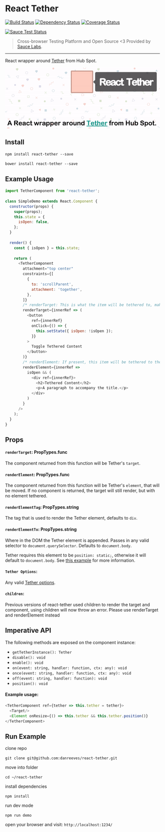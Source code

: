 # React Tether

[![Build Status](https://travis-ci.org/danreeves/react-tether.svg?branch=browser-tests)](https://travis-ci.org/danreeves/react-tether) [![Dependency Status](https://david-dm.org/danreeves/react-tether.svg)](https://david-dm.org/danreeves/react-tether) [![Coverage Status](https://coveralls.io/repos/github/danreeves/react-tether/badge.svg?branch=master)](https://coveralls.io/github/danreeves/react-tether?branch=master)

[![Sauce Test Status](https://saucelabs.com/browser-matrix/react-tether.svg)](https://saucelabs.com/u/react-tether)

> Cross-browser Testing Platform and Open Source <3 Provided by [Sauce Labs](https://saucelabs.com/).

---

React wrapper around [Tether](https://github.com/hubspot/tether) from Hub Spot.

![alt tag](images/tether-demo.gif)

## Install

`npm install react-tether --save`

`bower install react-tether --save`

## Example Usage

```javascript
import TetherComponent from 'react-tether';

class SimpleDemo extends React.Component {
  constructor(props) {
    super(props);
    this.state = {
      isOpen: false,
    };
  }

  render() {
    const { isOpen } = this.state;

    return (
      <TetherComponent
        attachment="top center"
        constraints={[
          {
            to: 'scrollParent',
            attachment: 'together',
          },
        ]}
        /* renderTarget: This is what the item will be tethered to, make sure to use innerRef */
        renderTarget={innerRef => (
          <button
            ref={innerRef}
            onClick={() => {
              this.setState({ isOpen: !isOpen });
            }}
          >
            Toggle Tethered Content
          </button>
        )}
        /* renderElement: If present, this item will be tethered to the the component returned by renderTarget */
        renderElement={innerRef =>
          isOpen && (
            <div ref={innerRef}>
              <h2>Tethered Content</h2>
              <p>A paragraph to accompany the title.</p>
            </div>
          )
        }
      />
    );
  }
}
```

## Props

#### `renderTarget`: PropTypes.func

The component returned from this function will be Tether's `target`.

#### `renderElement`: PropTypes.func

The component returned from this function will be Tether's `element`, that will be moved. If no component is returned, the target will still render, but with no element tethered.

#### `renderElementTag`: PropTypes.string

The tag that is used to render the Tether element, defaults to `div`.

#### `renderElementTo`: PropTypes.string

Where in the DOM the Tether element is appended. Passes in any valid selector to `document.querySelector`. Defaults to `document.body`.

Tether requires this element to be `position: static;`, otherwise it will default to `document.body`. See [this example](https://danreeves.github.io/react-tether/tests/renderelementto/) for more information.

#### `Tether Options`:

Any valid [Tether options](http://tether.io/#options).

#### `children`:

Previous versions of react-tether used children to render the target and component, using children will now throw an error. Please use renderTarget and renderElement instead

## Imperative API

The following methods are exposed on the component instance:

- `getTetherInstance(): Tether`
- `disable(): void`
- `enable(): void`
- `on(event: string, handler: function, ctx: any): void`
- `once(event: string, handler: function, ctx: any): void`
- `off(event: string, handler: function): void`
- `position(): void`

#### Example usage:

```javascript
<TetherComponent ref={tether => this.tether = tether}>
  <Target/>
  <Element onResize={() => this.tether && this.tether.position()}
</TetherComponent>
```

## Run Example

clone repo

`git clone git@github.com:danreeves/react-tether.git`

move into folder

`cd ~/react-tether`

install dependencies

`npm install`

run dev mode

`npm run demo`

open your browser and visit: `http://localhost:1234/`
